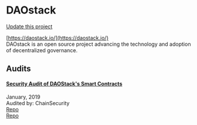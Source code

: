 
# DAOstack

[Update this project](https://github.com/ConsenSys/blockchainSecurityDB/edit/master/projects/daostack.json)
  
[https://daostack.io/](https://daostack.io/)<br>
DAOstack is an open source project advancing the technology and adoption of decentralized governance.


## Audits



#### [Security Audit of DAOStack's Smart Contracts](https://github.com/ChainSecurity/audits/blob/master/ChainSecurity_DAOstack_v2.pdf)

January, 2019<br>
Audited by: ChainSecurity<br>
[Repo](https://github.com/daostack/arc)<br>[Repo](https://github.com/daostack/infra)<br>
      

  



